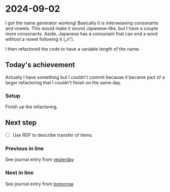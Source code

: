 <!--
SPDX-FileCopyrightText: 2024 André Jaenisch

SPDX-License-Identifier: AGPL-3.0-or-later
-->

# 2024-09-02

I got the name generator working! Basically it is interweaving consonants and
vowels. This would make it sound Japanese-like, but I have a couple more
consonants. Aside, Japanese has a consonant that can end a word without a
vowel following it („n”).

I then refactored the code to have a variable length of the name.

## Today's achievement

Actually I have something but I couldn't commit because it became part of a
larger refactoring that I couldn't finish on the same day.

### Setup

Finish up the refactoring.

## Next step

- [ ] Use RDF to describe transfer of items.

### Previous in line

See journal entry from [yesterday][yesterday]

### Next in line

See journal entry from [tomorrow][tomorrow]

[tomorrow]: ./2024-09-03.md
[yesterday]: ./2024-09-01.md
